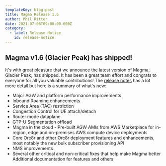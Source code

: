 ```yaml
---
templateKey: blog-post
title: Magma Release 1.6
author: Phil Ritter
date: 2021-07-06T09:00:00.000Z
category:
  - label: Release Notice
    id: release-notice
---
```

## Magma v1.6 (Glacier Peak) has shipped!
It's with great pleasure that we announce the latest version of Magma, Glacier Peak, has shipped. It has been a great team effort and congrats to everyone for all you valuable contributions!
The [release notes](https://github.com/magma/magma/releases/tag/v1.6.0) has a lot more detail but here is a summary of what's new:
- Major AGW and platform performance improvements
- Inbound Roaming enhancements
- Service Area (TAC) restriction
- Congestion Control for UE attach/detach
- Router mode dataplane
- GTP-U Segmentation offload
- Magma in the cloud - Pre-built AGW AMIs from AWS Marketplace for in-region, edge and on-premises AWS compute device deployments
- Core Orc8r and other Orc8r deployment features and enhancements, most notably the new bulk subscriber provisioning API
- NMS improvements
- Several other critical and non-critical fixes that help make Magma better
Additional documentation for features and others
